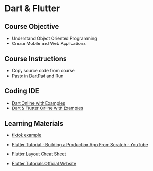 # Dart & Flutter

## Course Objective
- Understand Object Oriented Programming
- Create Mobile and Web Applications

## Course Instructions
- Copy source code from course
- Paste in [DartPad](https://dartpad.dev/?null_safety=true) and Run

## Coding IDE

- [Dart Online with Examples](https://dart.dev/#try-dart)
- [Dart & Flutter Online with Examples](https://dartpad.dev/?null_safety=true)

## Learning Materials

- [tiktok example](https://www.youtube.com/watch?v=kJ2mGh5BLYk)

- [Flutter Tutorial - Building a Production App From Scratch - YouTube](https://www.youtube.com/watch?v=aiTTClKJbnw)

- [Flutter Layout Cheat Sheet](https://medium.com/flutter-community/flutter-layout-cheat-sheet-5363348d037e)

- [Flutter Tutorials Official Website](https://flutter.dev/docs/reference/tutorials)